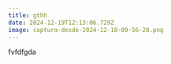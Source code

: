 ```yaml
---
title: gthh
date: 2024-12-19T12:13:06.729Z
image: captura-desde-2024-12-18-09-56-28.png
---
```

fvfdfgda